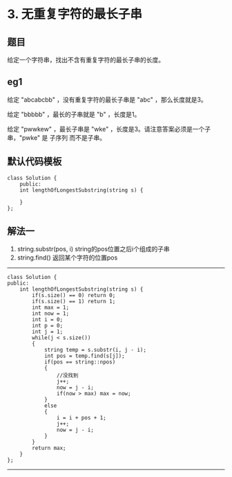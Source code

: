 # 3. 无重复字符的最长子串
## 题目

给定一个字符串，找出不含有重复字符的最长子串的长度。

## eg1
给定 "abcabcbb" ，没有重复字符的最长子串是 "abc" ，那么长度就是3。

给定 "bbbbb" ，最长的子串就是 "b" ，长度是1。

给定 "pwwkew" ，最长子串是 "wke" ，长度是3。请注意答案必须是一个子串，"pwke" 是 子序列  而不是子串。

## 默认代码模板

	class Solution {
		public:
    	int lengthOfLongestSubstring(string s) {
        
    	}
	};


## 解法一
1. string.substr(pos, i) string的pos位置之后i个组成的子串
2. string.find() 返回某个字符的位置pos

---

	class Solution {
	public:
	    int lengthOfLongestSubstring(string s) {
	        if(s.size() == 0) return 0;
	        if(s.size() == 1) return 1;
	        int max = 1;
	        int now = 1;
	        int i = 0;
	        int p = 0;
	        int j = 1;
	        while(j < s.size())
	        {
	            string temp = s.substr(i, j - i);
	            int pos = temp.find(s[j]);
	            if(pos == string::npos)
	            {
	                //没找到
	                j++;
	                now = j - i;
	                if(now > max) max = now;
	            }
	            else
	            {
	                i = i + pos + 1;
	                j++;
	                now = j - i;
	            }
	        }
	        return max;
	    }
	};

---
